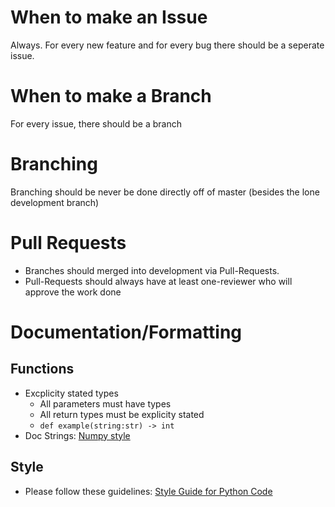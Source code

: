 # When to make an Issue
Always. For every new feature and for every bug there should be a seperate issue.

# When to make a Branch
For every issue, there should be a branch

# Branching
Branching should be never be done directly off of master (besides the lone development branch)

# Pull Requests
+ Branches should merged into development via Pull-Requests.
+ Pull-Requests should always have at least one-reviewer who will approve the work done

# Documentation/Formatting
## Functions
+ Excplicity stated types
  + All parameters must have types
  + All return types must be explicity stated
  + `def example(string:str) -> int`
+ Doc Strings: [Numpy style](https://numpydoc.readthedocs.io/en/latest/format.html)
## Style
+ Please follow these guidelines: [Style Guide for Python Code](https://www.python.org/dev/peps/pep-0008)

